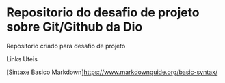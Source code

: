 # Repositorio do desafio de projeto sobre Git/Github da Dio
Repositorio criado para desafio de projeto

Links Uteis

[Sintaxe Basico Markdown]https://www.markdownguide.org/basic-syntax/
